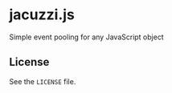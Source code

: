 jacuzzi.js
==========

Simple event pooling for any JavaScript object

License
-------

See the `LICENSE` file.